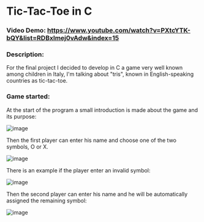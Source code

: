 # Tic-Tac-Toe in C
### Video Demo:  https://www.youtube.com/watch?v=PXtcYTK-bQY&list=RDBxlmej0vAdw&index=15

### Description: 
For the final project I decided to develop in C a game very well known among children in Italy, I'm talking about "tris", known in English-speaking countries as tic-tac-toe.
  
### Game started:
At the start of the program a small introduction is made about the game and its purpose:

![image](https://user-images.githubusercontent.com/59999571/168447769-0d0475ad-a84c-4750-89f0-f0afaeabd890.png)

Then the first player can enter his name and choose one of the two symbols, O or X.

![image](https://user-images.githubusercontent.com/59999571/168448018-2452b8b0-fc8e-4fe7-b8c0-18303861cdff.png)

There is an example if the player enter an invalid symbol:

![image](https://user-images.githubusercontent.com/59999571/168448010-a6e319af-2d98-4e3f-94e7-99323d494f7d.png)

Then the second player can enter his name and he will be automatically assigned the remaining symbol:

![image](https://user-images.githubusercontent.com/59999571/168448047-6d9c8446-c4d5-4fa9-aa4d-02d8a73dac26.png)

